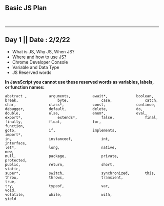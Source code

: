 ## Basic JS Plan

<br>

<hr>

## Day 1 || Date : 2/2/22

- What is JS, Why JS, When JS?
- Where and how to use JS?
- Chrome Developer Console
- Variable and Data Type
- JS Reserved words

<b>In JavaScript you cannot use these reserved words as variables, labels, or function names:</b>

```
abstract ,	        arguments,	        await*,	            boolean,
break,	                byte,   	        case,	            catch,
char,   	        class*, 	        const,	            continue,
debugger,	        default,   	        delete,	            do,
double, 	        else,   	        enum*,	            eval,
export*,                extends*,	        false,	            final,
finally,	        float,  	        for,	                function,
goto,   	        if,     	        implements, 	        import*,
in,             	instanceof, 	        int,        	        interface,
let*,           	long,       	        native,     	        new,
null,           	package,       	        private,    	        protected,
public,         	return,     	        short,      	        static,
super*,         	switch,     	        synchronized,     	this,
throw,          	throws,     	        transient,  	        true,
try,            	typeof,     	        var,        	        void,
volatile,       	while,      	        with,       	        yield
```
